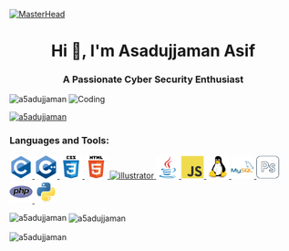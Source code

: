 [![MasterHead](https://media.licdn.com/dms/image/C4E12AQH625dFU-rSAA/article-cover_image-shrink_720_1280/0/1618207402988?e=2147483647&v=beta&t=F4ZfQMFj0yYYo9WJiTo2bajDtJabFfvzAdeiv2qbQ3M)](https://rishavchanda.io)
<h1 align="center">Hi 👋, I'm Asadujjaman Asif</h1>
<h3 align="center">A Passionate Cyber Security Enthusiast</h3>
<img align="right" alt="Coding" width="400" src="https://wallpapercave.com/wp/wp3284844.gif">

<p align="left"> <img src="https://komarev.com/ghpvc/?username=a5adujjaman&label=Profile%20views&color=0e75b6&style=flat" alt="a5adujjaman" /> </p>

<p align="left"> <a href="https://twitter.com/a5adujjaman" target="blank"><img src="https://img.shields.io/twitter/follow/a5adujjaman?logo=twitter&style=for-the-badge" alt="a5adujjaman" /></a> </p>


<h3 align="left">Languages and Tools:</h3>
<p align="left"> <a href="https://www.cprogramming.com/" target="_blank" rel="noreferrer"> <img src="https://raw.githubusercontent.com/devicons/devicon/master/icons/c/c-original.svg" alt="c" width="40" height="40"/> </a> <a href="https://www.w3schools.com/cpp/" target="_blank" rel="noreferrer"> <img src="https://raw.githubusercontent.com/devicons/devicon/master/icons/cplusplus/cplusplus-original.svg" alt="cplusplus" width="40" height="40"/> </a> <a href="https://www.w3schools.com/css/" target="_blank" rel="noreferrer"> <img src="https://raw.githubusercontent.com/devicons/devicon/master/icons/css3/css3-original-wordmark.svg" alt="css3" width="40" height="40"/> </a> <a href="https://www.w3.org/html/" target="_blank" rel="noreferrer"> <img src="https://raw.githubusercontent.com/devicons/devicon/master/icons/html5/html5-original-wordmark.svg" alt="html5" width="40" height="40"/> </a> <a href="https://www.adobe.com/in/products/illustrator.html" target="_blank" rel="noreferrer"> <img src="https://www.vectorlogo.zone/logos/adobe_illustrator/adobe_illustrator-icon.svg" alt="illustrator" width="40" height="40"/> </a> <a href="https://www.java.com" target="_blank" rel="noreferrer"> <img src="https://raw.githubusercontent.com/devicons/devicon/master/icons/java/java-original.svg" alt="java" width="40" height="40"/> </a> <a href="https://developer.mozilla.org/en-US/docs/Web/JavaScript" target="_blank" rel="noreferrer"> <img src="https://raw.githubusercontent.com/devicons/devicon/master/icons/javascript/javascript-original.svg" alt="javascript" width="40" height="40"/> </a> <a href="https://www.linux.org/" target="_blank" rel="noreferrer"> <img src="https://raw.githubusercontent.com/devicons/devicon/master/icons/linux/linux-original.svg" alt="linux" width="40" height="40"/> </a> <a href="https://www.mysql.com/" target="_blank" rel="noreferrer"> <img src="https://raw.githubusercontent.com/devicons/devicon/master/icons/mysql/mysql-original-wordmark.svg" alt="mysql" width="40" height="40"/> </a> <a href="https://www.photoshop.com/en" target="_blank" rel="noreferrer"> <img src="https://raw.githubusercontent.com/devicons/devicon/master/icons/photoshop/photoshop-line.svg" alt="photoshop" width="40" height="40"/> </a> <a href="https://www.php.net" target="_blank" rel="noreferrer"> <img src="https://raw.githubusercontent.com/devicons/devicon/master/icons/php/php-original.svg" alt="php" width="40" height="40"/> </a> <a href="https://www.python.org" target="_blank" rel="noreferrer"> <img src="https://raw.githubusercontent.com/devicons/devicon/master/icons/python/python-original.svg" alt="python" width="40" height="40"/> </a> </p>

<p><img align="left" src="https://github-readme-stats.vercel.app/api/top-langs?username=a5adujjaman&show_icons=true&locale=en&layout=compact" alt="a5adujjaman" /></p>

<p>&nbsp;<img align="center" src="https://github-readme-stats.vercel.app/api?username=a5adujjaman&show_icons=true&locale=en" alt="a5adujjaman" /></p>

<p><img align="center" src="https://github-readme-streak-stats.herokuapp.com/?user=a5adujjaman&" alt="a5adujjaman" /></p>
